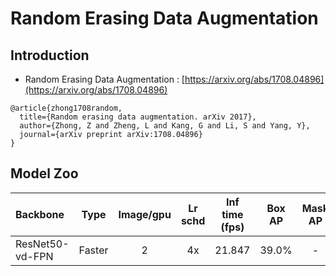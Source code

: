 # Random Erasing Data Augmentation

## Introduction

- Random Erasing Data Augmentation
: [https://arxiv.org/abs/1708.04896](https://arxiv.org/abs/1708.04896)

```
@article{zhong1708random,
  title={Random erasing data augmentation. arXiv 2017},
  author={Zhong, Z and Zheng, L and Kang, G and Li, S and Yang, Y},
  journal={arXiv preprint arXiv:1708.04896}
}
```


## Model Zoo

| Backbone                | Type     | Image/gpu | Lr schd | Inf time (fps) | Box AP | Mask AP |                           Download                           | Configs |
| :---------------------- | :-------------:  | :-------: | :-----: | :------------: | :----: | :-----: | :----------------------------------------------------------: | :-----: |
| ResNet50-vd-FPN         | Faster     |     2     |   4x    |     21.847     |  39.0%  |    -    | [model](https://paddlemodels.bj.bcebos.com/object_detection/faster_rcnn_r50_vd_fpn_random_erasing_4x.pdparams) | [config](https://github.com/PaddlePaddle/PaddleDetection/tree/release/2.1/static/configs/random_erasing/faster_rcnn_r50_vd_fpn_random_erasing_4x.yml) |

